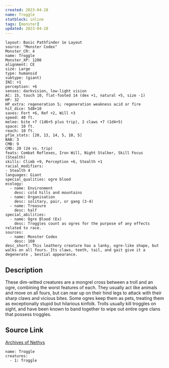```yaml
---
created: 2023-04-28
name: Troggle
statblock: inline
tags: [monster]
updated: 2023-04-28
---
```

```statblock
layout: Basic Pathfinder 1e Layout
source: "Monster Codex"
Monster_CR: 4
name: Troggle
Monster_XP: 1200
alignment: CE
size: Large
type: humanoid
subtype: (giant)
INI: +1
perception: +6
senses: darkvision, low-light vision
AC: 15, touch 10, flat-footed 14 (dex +1, natural +5, size -1)
HP: 32
HP_extra: regeneration 5; regeneration weakness acid or fire
hit_dice: 5d8+10
saves: Fort +6, Ref +2, Will +3
speed: 40 ft.
melee: bite +7 (1d6+5 plus trip), 2 claws +7 (1d4+5)
space: 10 ft.
reach: 10 ft.
pf1e_stats: [20, 13, 14, 5, 10, 5]
BAB: 3
CMB: 9
CMD: 20 (24 vs. trip)
feats: Combat Reflexes, Iron Will, Night Stalker, Skill Focus (Stealth)
skills: Climb +9, Perception +6, Stealth +1
racial_modifiers:
- Stealth 4
languages: Giant
special_qualities: ogre blood
ecology:
  - name: Environment
    desc: cold hills and mountains
  - name: Organisation
    desc: solitary, pair, or gang (3-4)
  - name: Treasure
    desc: half
special_abilities:
  - name: Ogre Blood (Ex)
    desc: Troggles count as ogres for the purpose of any effects related to race.
sources:
  - name: Monster Codex
    desc: 160
desc_short: This leathery creature has a lanky, ogre-like shape, but walks on all fours. Its claws, teeth, tail, and gait give it a degenerate , bestial appearance.
```
## Description
These dim-witted creatures are a mongrel cross between a troll and an ogre, combining the worst features of each. They usually act like animals and move on all fours, but can rear up on their hind legs to attack with their sharp claws and vicious bites. Some ogres keep them as pets, treating them as exceptionally stupid but hilarious kinfolk. Trolls usually kill troggles on sight, and have been known to band together to wipe out entire ogre clans that possess troggles.
## Source Link
[Archives of Nethys](https://aonprd.com/MonsterDisplay.aspx?ItemName=Troggle)
```encounter-table
name: Troggle
creatures:
  - 1: Troggle
```
